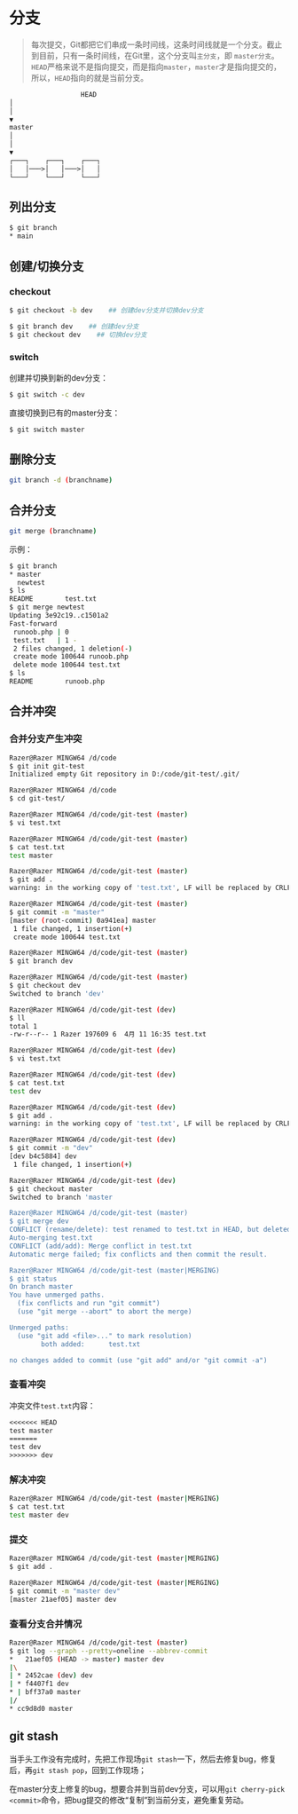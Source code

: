 # 分支

> 每次提交，Git都把它们串成一条时间线，这条时间线就是一个分支。截止到目前，只有一条时间线，在Git里，这个分支叫`主分支`，即
`master分支`。`HEAD`严格来说不是指向提交，而是指向`master`，`master`才是指向提交的，所以，`HEAD`指向的就是当前分支。

```html
                  HEAD
│
│
▼
master
│
│
▼
┌───┐    ┌───┐    ┌───┐
│   │───>│   │───>│   │
└───┘    └───┘    └───┘
```

## 列出分支

```bash
$ git branch
* main
```

## 创建/切换分支

### checkout

```bash
$ git checkout -b dev    ## 创建dev分支并切换dev分支

$ git branch dev    ## 创建dev分支
$ git checkout dev    ## 切换dev分支
```

### switch

创建并切换到新的dev分支：

```bash
$ git switch -c dev
```

直接切换到已有的master分支：

```bash
$ git switch master
```

## 删除分支

```bash
git branch -d (branchname)
```

## 合并分支

```bash
git merge (branchname)
```

示例：

```bash
$ git branch
* master
  newtest
$ ls
README        test.txt
$ git merge newtest
Updating 3e92c19..c1501a2
Fast-forward
 runoob.php | 0
 test.txt   | 1 -
 2 files changed, 1 deletion(-)
 create mode 100644 runoob.php
 delete mode 100644 test.txt
$ ls
README        runoob.php
```

## 合并冲突

### 合并分支产生冲突

```bash
Razer@Razer MINGW64 /d/code
$ git init git-test
Initialized empty Git repository in D:/code/git-test/.git/

Razer@Razer MINGW64 /d/code
$ cd git-test/

Razer@Razer MINGW64 /d/code/git-test (master)
$ vi test.txt

Razer@Razer MINGW64 /d/code/git-test (master)
$ cat test.txt
test master

Razer@Razer MINGW64 /d/code/git-test (master)
$ git add .
warning: in the working copy of 'test.txt', LF will be replaced by CRLF the next time Git touches it

Razer@Razer MINGW64 /d/code/git-test (master)
$ git commit -m "master"
[master (root-commit) 0a941ea] master
 1 file changed, 1 insertion(+)
 create mode 100644 test.txt

Razer@Razer MINGW64 /d/code/git-test (master)
$ git branch dev

Razer@Razer MINGW64 /d/code/git-test (master)
$ git checkout dev
Switched to branch 'dev'

Razer@Razer MINGW64 /d/code/git-test (dev)
$ ll
total 1
-rw-r--r-- 1 Razer 197609 6  4月 11 16:35 test.txt

Razer@Razer MINGW64 /d/code/git-test (dev)
$ vi test.txt

Razer@Razer MINGW64 /d/code/git-test (dev)
$ cat test.txt
test dev

Razer@Razer MINGW64 /d/code/git-test (dev)
$ git add .
warning: in the working copy of 'test.txt', LF will be replaced by CRLF the next time Git touches it

Razer@Razer MINGW64 /d/code/git-test (dev)
$ git commit -m "dev"
[dev b4c5884] dev
 1 file changed, 1 insertion(+)

Razer@Razer MINGW64 /d/code/git-test (dev)
$ git checkout master
Switched to branch 'master

Razer@Razer MINGW64 /d/code/git-test (master)
$ git merge dev
CONFLICT (rename/delete): test renamed to test.txt in HEAD, but deleted in dev.
Auto-merging test.txt
CONFLICT (add/add): Merge conflict in test.txt
Automatic merge failed; fix conflicts and then commit the result.

Razer@Razer MINGW64 /d/code/git-test (master|MERGING)
$ git status
On branch master
You have unmerged paths.
  (fix conflicts and run "git commit")
  (use "git merge --abort" to abort the merge)

Unmerged paths:
  (use "git add <file>..." to mark resolution)
        both added:      test.txt

no changes added to commit (use "git add" and/or "git commit -a")
```

### 查看冲突

冲突文件`test.txt`内容：

```txt
<<<<<<< HEAD
test master
=======
test dev
>>>>>>> dev
```

### 解决冲突

```bash
Razer@Razer MINGW64 /d/code/git-test (master|MERGING)
$ cat test.txt
test master dev
```

### 提交

```bash
Razer@Razer MINGW64 /d/code/git-test (master|MERGING)
$ git add .

Razer@Razer MINGW64 /d/code/git-test (master|MERGING)
$ git commit -m "master dev"
[master 21aef05] master dev
```

### 查看分支合并情况

```bash
Razer@Razer MINGW64 /d/code/git-test (master)
$ git log --graph --pretty=oneline --abbrev-commit
*   21aef05 (HEAD -> master) master dev
|\
| * 2452cae (dev) dev
| * f4407f1 dev
* | bff37a0 master
|/
* cc9d8d0 master
```

## git stash

当手头工作没有完成时，先把工作现场`git stash`一下，然后去修复bug，修复后，再`git stash pop`，回到工作现场；

在master分支上修复的bug，想要合并到当前dev分支，可以用`git cherry-pick <commit>`命令，把bug提交的修改“复制”到当前分支，避免重复劳动。